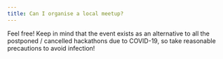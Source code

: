 ```yaml
---
title: Can I organise a local meetup?
---
```

Feel free! Keep in mind that the event exists as an alternative to all the postponed / cancelled hackathons due to COVID-19, so take reasonable precautions to avoid infection! 

